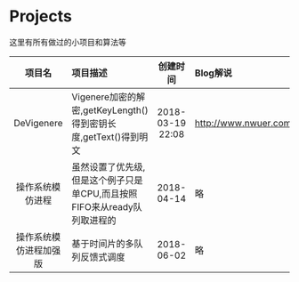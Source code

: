 # Projects
这里有所有做过的小项目和算法等


|项目名|项目描述|创建时间|Blog解说|
|:--:|:--|:--:|:--|
|DeVigenere|Vigenere加密的解密,getKeyLength()得到密钥长度,getText()得到明文|2018-03-19 22:08|http://www.nwuer.com/a/11|
|操作系统模仿进程|虽然设置了优先级,但是这个例子只是单CPU,而且按照FIFO来从ready队列取进程的|2018-04-14|略|
|操作系统模仿进程加强版|基于时间片的多队列反馈式调度|2018-06-02|略|
